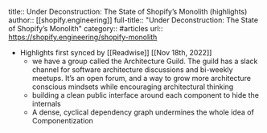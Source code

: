 title:: Under Deconstruction: The State of Shopify’s Monolith (highlights)
author:: [[shopify.engineering]]
full-title:: "Under Deconstruction: The State of Shopify’s Monolith"
category:: #articles
url:: https://shopify.engineering/shopify-monolith

- Highlights first synced by [[Readwise]] [[Nov 18th, 2022]]
	- we have a group called the Architecture Guild. The guild has a slack channel for software architecture discussions and bi-weekly meetups. It’s an open forum, and a way to grow more architecture conscious mindsets while encouraging architectural thinking
	- building a clean public interface around each component to hide the internals
	- A dense, cyclical dependency graph undermines the whole idea of Componentization